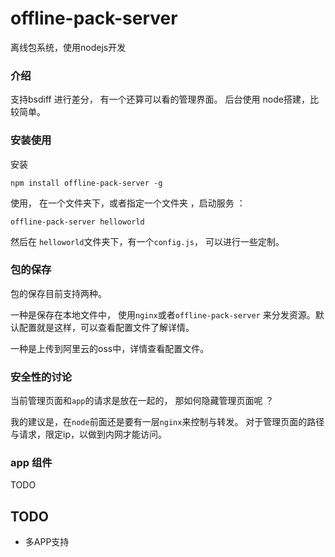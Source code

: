 # offline-pack-server

离线包系统，使用nodejs开发

### 介绍

支持bsdiff 进行差分， 有一个还算可以看的管理界面。 后台使用 node搭建，比较简单。

### 安装使用

安装

    npm install offline-pack-server -g      

使用， 在一个文件夹下，或者指定一个文件夹 ，启动服务 ：

    offline-pack-server helloworld

然后在 `helloworld`文件夹下，有一个`config.js`， 可以进行一些定制。 

### 包的保存

包的保存目前支持两种。

一种是保存在本地文件中， 使用`nginx`或者`offline-pack-server` 来分发资源。默认配置就是这样，可以查看配置文件了解详情。

一种是上传到阿里云的oss中，详情查看配置文件。

### 安全性的讨论

当前管理页面和`app`的请求是放在一起的， 那如何隐藏管理页面呢 ？

我的建议是，在`node`前面还是要有一层`nginx`来控制与转发。 对于管理页面的路径与请求，限定ip，以做到内网才能访问。

### app 组件

TODO

## TODO

* 多APP支持